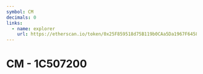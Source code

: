```yaml
---
symbol: CM
decimals: 0
links:
  - name: explorer
    url: https://etherscan.io/token/0x25F859518d75B119b0CAa5Da1967F6458C9EeEA1
---
```


# CM - 1C507200
